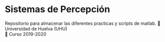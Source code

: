 # Sistemas de Percepción
Repositorio para almacenar las diferentes practicas y scripts de matlab.
   :office: Universidad de Huelva (UHU)  
   :calendar: Curso 2019-2020
